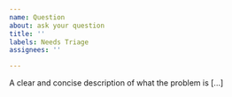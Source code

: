 ```yaml
---
name: Question
about: ask your question
title: ''
labels: Needs Triage
assignees: ''

---
```


A clear and concise description of what the problem is  [...]
